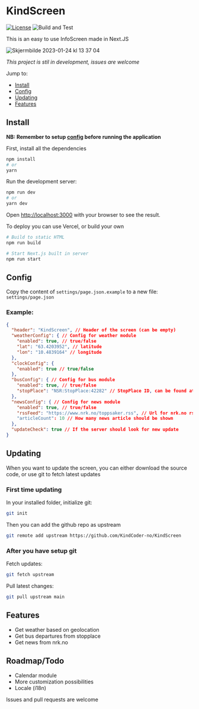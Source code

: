 # KindScreen
[![License](https://img.shields.io/badge/License-Apache%202.0-blue.svg)](https://opensource.org/licenses/Apache-2.0) ![Build and Test](https://github.com/KindCoder-no/KindScreen/workflows/Build%20and%20Test/badge.svg)

This is an easy to use InfoScreen made in Next.JS

![Skjermbilde 2023-01-24 kl  13 37 04](https://user-images.githubusercontent.com/40148297/214293391-e7585b2e-01a7-4598-91c9-5af1bd7b7e0f.png)


_This project is stil in development, issues are welcome_

Jump to:

- [Install](#install)
- [Config](#config)
- [Updating](#updating)
- [Features](#features)

## Install

**NB: Remember to setup [config](#config) before running the application**

First, install all the dependencies

```bash
npm install
# or
yarn
```

Run the development server:

```bash
npm run dev
# or
yarn dev
```

Open [http://localhost:3000](http://localhost:3000) with your browser to see the result.

To deploy you can use Vercel, or build your own

```bash
# Build to static HTML
npm run build

# Start Next.js built in server
npm run start
```

## Config

Copy the content of `settings/page.json.example` to a new file: `settings/page.json`

### Example:

```JSON
{
  "header": "KindScreen", // Header of the screen (can be empty)
  "weatherConfig": { // Config for weather module
    "enabled": true, // true/false
    "lat": "63.4203952", // latitude
    "lon": "10.4839164" // longitude
  },
  "clockConfig": {
    "enabled": true // true/false
  },
  "busConfig": { // Config for bus module
    "enabled": true, // true/false
    "stopPlace": "NSR:StopPlace:42282" // StopPlace ID, can be found at: https://stoppested.entur.org
  },
  "newsConfig": { // Config for news module
    "enabled": true, // true/false
    "rssFeed": "https://www.nrk.no/toppsaker.rss", // Url for nrk.no rss feed. All feed urls: https://nrk.no/rss
    "articleCount": 10 // How many news article should be shown
  },
  "updateCheck": true // If the server should look for new update
}
```

## Updating

When you want to update the screen, you can either download the source code, or use git to fetch latest updates

### First time updating

In your installed folder, initialize git:

```sh
git init
```

Then you can add the github repo as upstream

```sh
git remote add upstream https://github.com/KindCoder-no/KindScreen
```

### After you have setup git

Fetch updates:

```sh
git fetch upstream
```

Pull latest changes:

```sh
git pull upstream main
```

## Features

- Get weather based on geolocation
- Get bus departures from stopplace
- Get news from nrk.no

## Roadmap/Todo

- Calendar module
- More customization possibilities
- Locale (i18n)

Issues and pull requests are welcome
